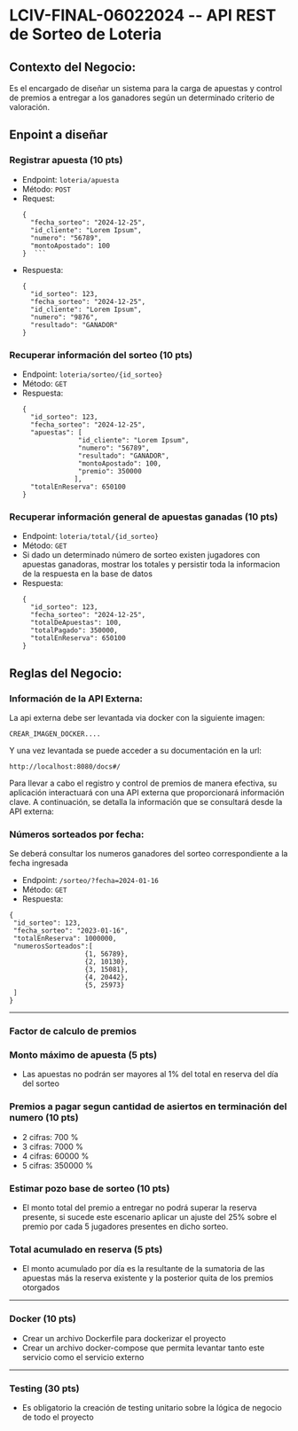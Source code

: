 # LCIV-FINAL-06022024 -- API REST de Sorteo de Loteria

## Contexto del Negocio:
Es el encargado de diseñar un sistema para la carga de apuestas y control de premios a entregar a los ganadores según un determinado criterio de valoración.


## Enpoint a diseñar

### Registrar apuesta **(10 pts)**

- Endpoint: ```loteria/apuesta```
- Método: ```POST```
- Request:
  ```
  {
    "fecha_sorteo": "2024-12-25",
    "id_cliente": "Lorem Ipsum",
    "numero": "56789",
    "montoApostado": 100
  }  ```
- Respuesta:
  ```
  {
    "id_sorteo": 123,
    "fecha_sorteo": "2024-12-25",
    "id_cliente": "Lorem Ipsum",
    "numero": "9876",
    "resultado": "GANADOR"
  }
  ```

### Recuperar información del sorteo **(10 pts)**

- Endpoint: ```loteria/sorteo/{id_sorteo}```
- Método: ```GET```
- Respuesta:
  ```
  {
    "id_sorteo": 123,
    "fecha_sorteo": "2024-12-25",
    "apuestas": [
                "id_cliente": "Lorem Ipsum",
                "numero": "56789",
                "resultado": "GANADOR",
                "montoApostado": 100,
                "premio": 350000
               ],
    "totalEnReserva": 650100
  }
  ```

### Recuperar información general de apuestas ganadas **(10 pts)**

- Endpoint: ```loteria/total/{id_sorteo}```
- Método: ```GET```
- Si dado un determinado número de sorteo existen jugadores con apuestas ganadoras, 
mostrar los totales y persistir toda la informacion de la respuesta en la base de datos
- Respuesta:
  ```
  {
    "id_sorteo": 123,
    "fecha_sorteo": "2024-12-25",
    "totalDeApuestas": 100,
    "totalPagado": 350000,
    "totalEnReserva": 650100
  }
  ```

## Reglas del Negocio:

### Información de la API Externa:

La api externa debe ser levantada via docker con la siguiente imagen:

``` CREAR_IMAGEN_DOCKER.... ```

Y una vez levantada se puede acceder a su documentación en la url:

``` http://localhost:8080/docs#/ ```

Para llevar a cabo el registro y control de premios de manera efectiva,
su aplicación interactuará con una API externa que proporcionará información clave.
A continuación, se detalla la información que se consultará desde la API externa:

### Números sorteados por fecha:

Se deberá consultar los numeros ganadores del sorteo correspondiente a la fecha ingresada

- Endpoint: ```/sorteo/?fecha=2024-01-16```
- Método: ```GET```
- Respuesta:
 ```
{
  "id_sorteo": 123,
  "fecha_sorteo": "2023-01-16",
  "totalEnReserva": 1000000,
  "numerosSorteados":[
				    {1, 56789},
				    {2, 10130},
				    {3, 15081},
				    {4, 20442},
				    {5, 25973}
  ]
}
 ```
---
### Factor de calculo de premios

### Monto máximo de apuesta **(5 pts)**
- Las apuestas no podrán ser mayores al 1% del total en reserva del día del sorteo

### Premios a pagar segun cantidad de asiertos en terminación del numero **(10 pts)**
- 2 cifras: 700 %
- 3 cifras: 7000 %
- 4 cifras: 60000 %
- 5 cifras: 350000 %

### Estimar pozo base de sorteo (10 pts)
- El monto total del premio a entregar no podrá superar la reserva presente, si sucede este escenario 
aplicar un ajuste del 25% sobre el premio por cada 5 jugadores presentes en dicho sorteo.

### Total acumulado en reserva (5 pts)
- El monto acumulado por día es la resultante de la sumatoria de las apuestas más la reserva existente 
y la posterior quita de los premios otorgados

---
### Docker (10 pts)
- Crear un archivo Dockerfile para dockerizar el proyecto
- Crear un archivo docker-compose que permita levantar tanto este servicio como el servicio externo
---
### Testing **(30 pts)**
- Es obligatorio la creación de testing unitario sobre la lógica de negocio de todo el proyecto
